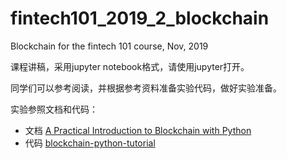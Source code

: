 # fintech101_2019_2_blockchain
Blockchain for the fintech 101 course,  Nov, 2019 

课程讲稿，采用jupyter notebook格式，请使用jupyter打开。

同学们可以参考阅读，并根据参考资料准备实验代码，做好实验准备。

实验参照文档和代码：
* 文档 [A Practical Introduction to Blockchain with Python](http://adilmoujahid.com/posts/2018/03/intro-blockchain-bitcoin-python/)
* 代码 [blockchain-python-tutorial](https://github.com/adilmoujahid/blockchain-python-tutorial)

